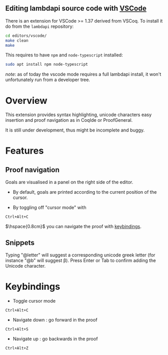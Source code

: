 Editing lambdapi source code with [VSCode](https://code.visualstudio.com/)
-------------------------------------

There is an extension for VSCode >= 1.37 derived from VSCoq. To
install it do from the `lambdapi` repository:

```bash
cd editors/vscode/
make clean
make
```

This requires to have `npm` and `node-typescript` installed:

```bash
sudo apt install npm node-typescript
```

_note_: as of today the vscode mode requires a full lambdapi install,
it won't unfortunately run from a developer tree.

# Overview

This extension provides syntax highlighting, unicode characters easy insertion and proof navigation as in CoqIde or ProofGeneral.

It is still under development, thus might be incomplete and buggy.

# Features


##  Proof navigation

Goals are visualised in a panel on the right side of the editor.

- By default, goals are printed according to the current position of the cursor.

- By toggling off "cursor mode" with
```
Ctrl+Alt+C
```
$\hspace{0.8cm}$ you can navigate the proof with [keybindings](#keybindings).

##  Snippets

Typing "@letter" will suggest a corresponding unicode greek letter (for instance "@b" will suggest β). Press Enter or Tab to confirm adding the Unicode character.

# Keybindings

- Toggle cursor mode
```
Ctrl+Alt+C
```

- Navigate down : go forward in the proof

```
Ctrl+Alt+S
```

- Navigate up : go backwards in the proof

```
Ctrl+Alt+Z
```
